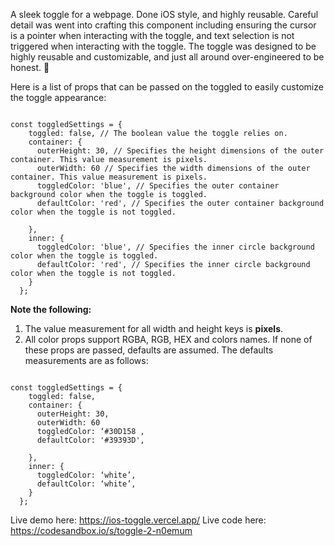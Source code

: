 A sleek toggle for a webpage. Done iOS style, and highly reusable. Careful detail was went into crafting this component including ensuring the cursor is a pointer when interacting with the toggle, and text selection is not triggered when interacting with the toggle. The toggle was designed to be highly reusable and customizable, and just all around over-engineered to be honest. 🤣

Here is a list of props that can be passed on the toggled to easily customize the toggle appearance:

```

const toggledSettings = {
    toggled: false, // The boolean value the toggle relies on.
    container: {
      outerHeight: 30, // Specifies the height dimensions of the outer container. This value measurement is pixels.
      outerWidth: 60 // Specifies the width dimensions of the outer container. This value measurement is pixels.
      toggledColor: 'blue', // Specifies the outer container background color when the toggle is toggled.
      defaultColor: 'red', // Specifies the outer container background color when the toggle is not toggled. 

    },
    inner: {
      toggledColor: 'blue', // Specifies the inner circle background color when the toggle is toggled.
      defaultColor: 'red', // Specifies the inner circle background color when the toggle is not toggled.
    }
  };

```

**Note the following:** 

1. The value measurement for all width and height keys is **pixels**. 
2. All color props support RGBA, RGB, HEX and colors names. If none of these props are passed, defaults are assumed. The defaults measurements are as follows:

```

const toggledSettings = {
    toggled: false, 
    container: {
      outerHeight: 30, 
      outerWidth: 60 
      toggledColor: ‘#30D158 ,
      defaultColor: '#39393D',  

    },
    inner: {
      toggledColor: ‘white’,
      defaultColor: ‘white’, 
    }
  };

```

Live demo here: https://ios-toggle.vercel.app/
Live code here: https://codesandbox.io/s/toggle-2-n0emum
